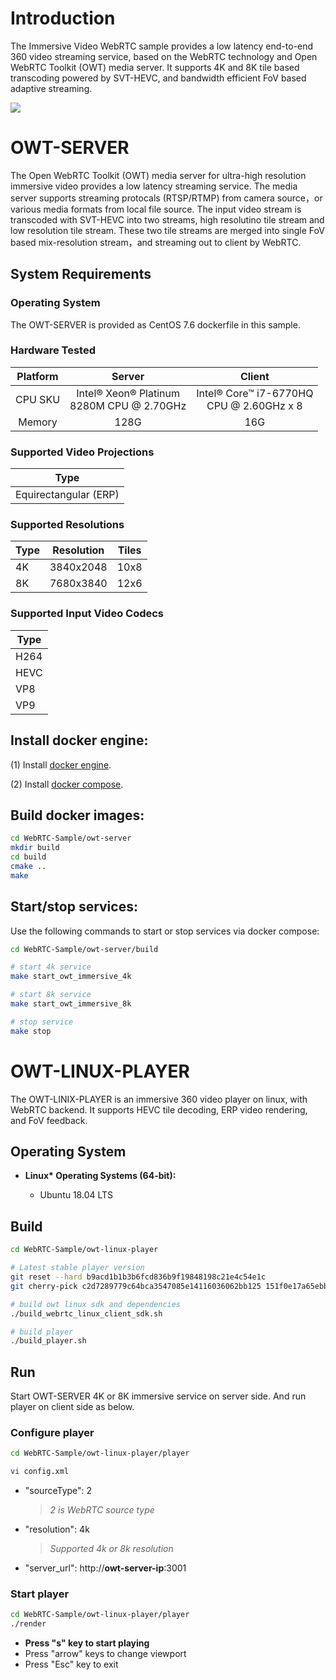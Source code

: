 
# Introduction

The Immersive Video WebRTC sample provides a low latency end-to-end 360 video streaming service, based on the WebRTC technology and Open WebRTC Toolkit (OWT) media server. It supports 4K and 8K tile based transcoding powered by SVT-HEVC, and bandwidth efficient FoV based adaptive streaming.

<img src="doc/intro.png">

# OWT-SERVER

The Open WebRTC Toolkit (OWT) media server for ultra-high resolution immersive video provides a low latency streaming service. The media server supports streaming protocals (RTSP/RTMP) from camera source，or various media formats from local file source. The input video stream is transcoded with SVT-HEVC into two streams, high resolutino tile stream and low resolution tile stream. These two tile streams are merged into single FoV based mix-resolution stream，and streaming out to client by WebRTC.

## System Requirements

### Operating System

The OWT-SERVER is provided as CentOS 7.6 dockerfile in this sample.

### Hardware Tested

| Platform | Server | Client |
|:----:|:----:|:----:|
| CPU SKU | Intel® Xeon® Platinum<br>8280M CPU @ 2.70GHz | Intel® Core™ i7-6770HQ<br>CPU @ 2.60GHz x 8 |
| Memory | 128G | 16G |

### Supported Video Projections

|Type|
|-----|
|Equirectangular (ERP)|

### Supported Resolutions

|Type|Resolution|Tiles|
|-----|-----|-----|
|4K|3840x2048|10x8|
|8K|7680x3840|12x6|

### Supported Input Video Codecs

|Type|
|-----|
|H264|
|HEVC|
|VP8|
|VP9|

## Install docker engine:

(1) Install [docker engine](https://docs.docker.com/install).

(2) Install [docker compose](https://docs.docker.com/compose/install).

## Build docker images:

```bash
cd WebRTC-Sample/owt-server
mkdir build
cd build
cmake ..
make
```

## Start/stop services:

Use the following commands to start or stop services via docker compose:

```bash
cd WebRTC-Sample/owt-server/build

# start 4k service
make start_owt_immersive_4k

# start 8k service
make start_owt_immersive_8k

# stop service
make stop
```

# OWT-LINUX-PLAYER
The OWT-LINIX-PLAYER is an immersive 360 video player on linux, with WebRTC backend. It supports HEVC tile decoding, ERP video rendering, and FoV feedback.

## Operating System

- __Linux* Operating Systems (64-bit):__

  - Ubuntu 18.04 LTS

## Build

```bash
cd WebRTC-Sample/owt-linux-player

# Latest stable player version
git reset --hard b9acd1b1b3b6fcd836b9f19848198c21e4c54e1c
git cherry-pick c2d7289779c64bca3547085e14116036062bb125 151f0e17a65ebb5de1dc2e73c5294d695bdac2fb

# build owt linux sdk and dependencies
./build_webrtc_linux_client_sdk.sh

# build player
./build_player.sh
```

## Run

Start OWT-SERVER 4K or 8K immersive service on server side. And run player on client side as below.

### Configure player

```bash
cd WebRTC-Sample/owt-linux-player/player

vi config.xml
```

- "sourceType": 2
    >*2 is WebRTC source type*
- "resolution": 4k
    >*Supported 4k or 8k resolution*
- "server_url": ht<span>tp://</span>**owt-server-ip**:3001

### Start player

```bash
cd WebRTC-Sample/owt-linux-player/player
./render
```
- **Press "s" key to start playing**
- Press "arrow" keys to change viewport
- Press "Esc" key to exit
